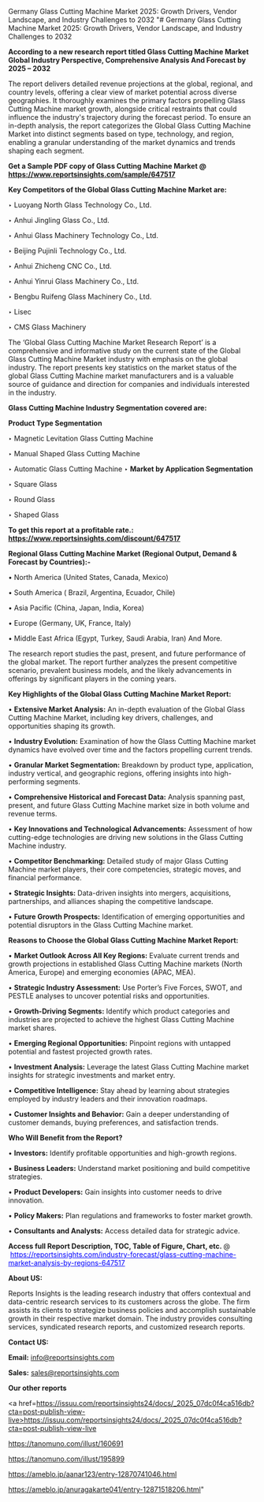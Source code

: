 Germany Glass Cutting Machine Market 2025: Growth Drivers, Vendor Landscape, and Industry Challenges to 2032
"# Germany Glass Cutting Machine Market 2025: Growth Drivers, Vendor Landscape, and Industry Challenges to 2032

<strong>According to a new research report titled Glass Cutting Machine Market Global Industry Perspective, Comprehensive Analysis And Forecast by 2025 – 2032</strong>

The report delivers detailed revenue projections at the global, regional, and country levels, offering a clear view of market potential across diverse geographies. It thoroughly examines the primary factors propelling Glass Cutting Machine market growth, alongside critical restraints that could influence the industry's trajectory during the forecast period. To ensure an in-depth analysis, the report categorizes the Global Glass Cutting Machine Market into distinct segments based on type, technology, and region, enabling a granular understanding of the market dynamics and trends shaping each segment.

<strong>Get a Sample PDF copy of Glass Cutting Machine Market </strong><strong>@<a href=https://www.reportsinsights.com/sample/647517 style=color:#0000ff;> https://www.reportsinsights.com/sample/647517</a></strong></font>

<strong>Key Competitors of the Global Glass Cutting Machine Market are:</strong>

‣ Luoyang North Glass Technology Co., Ltd.

‣ Anhui Jingling Glass Co., Ltd.

‣ Anhui Glass Machinery Technology Co., Ltd.

‣ Beijing Pujinli Technology Co., Ltd.

‣ Anhui Zhicheng CNC Co., Ltd.

‣ Anhui Yinrui Glass Machinery Co., Ltd.

‣ Bengbu Ruifeng Glass Machinery Co., Ltd.

‣ Lisec

‣ CMS Glass Machinery

The ‘Global Glass Cutting Machine Market Research Report’ is a comprehensive and informative study on the current state of the Global Glass Cutting Machine Market industry with emphasis on the global industry. The report presents key statistics on the market status of the global Glass Cutting Machine market manufacturers and is a valuable source of guidance and direction for companies and individuals interested in the industry.

<strong>Glass Cutting Machine Industry Segmentation covered are:</strong>

<strong>Product Type Segmentation</strong>

‣ Magnetic Levitation Glass Cutting Machine

‣ Manual Shaped Glass Cutting Machine

‣ Automatic Glass Cutting Machine
‣ 
<strong>Market by Application Segmentation</strong>

‣ Square Glass

‣ Round Glass

‣ Shaped Glass

<strong>To get this report at a profitable rate.: <a href=https://www.reportsinsights.com/discount/647517 style=color:#0000ff;>https://www.reportsinsights.com/discount/647517</a></strong></font>

<strong>Regional Glass Cutting Machine Market (Regional Output, Demand &amp; Forecast by Countries):-</strong>

• North America (United States, Canada, Mexico)

• South America ( Brazil, Argentina, Ecuador, Chile)

• Asia Pacific (China, Japan, India, Korea)

• Europe (Germany, UK, France, Italy)

• Middle East Africa (Egypt, Turkey, Saudi Arabia, Iran) And More.

The research report studies the past, present, and future performance of the global market. The report further analyzes the present competitive scenario, prevalent business models, and the likely advancements in offerings by significant players in the coming years.

<strong>Key Highlights of the Global Glass Cutting Machine Market Report:</strong>

• <strong>Extensive Market Analysis:</strong> An in-depth evaluation of the Global Glass Cutting Machine Market, including key drivers, challenges, and opportunities shaping its growth.

• <strong>Industry Evolution:</strong> Examination of how the Glass Cutting Machine market dynamics have evolved over time and the factors propelling current trends.

• <strong>Granular Market Segmentation:</strong> Breakdown by product type, application, industry vertical, and geographic regions, offering insights into high-performing segments.

• <strong>Comprehensive Historical and Forecast Data:</strong> Analysis spanning past, present, and future Glass Cutting Machine market size in both volume and revenue terms.

• <strong>Key Innovations and Technological Advancements:</strong> Assessment of how cutting-edge technologies are driving new solutions in the Glass Cutting Machine industry.

• <strong>Competitor Benchmarking:</strong> Detailed study of major Glass Cutting Machine market players, their core competencies, strategic moves, and financial performance.

• <strong>Strategic Insights:</strong> Data-driven insights into mergers, acquisitions, partnerships, and alliances shaping the competitive landscape.

• <strong>Future Growth Prospects:</strong> Identification of emerging opportunities and potential disruptors in the Glass Cutting Machine market.

<strong>Reasons to Choose the Global Glass Cutting Machine Market Report:</strong>

• <strong>Market Outlook Across All Key Regions:</strong> Evaluate current trends and growth projections in established Glass Cutting Machine markets (North America, Europe) and emerging economies (APAC, MEA).

• <strong>Strategic Industry Assessment:</strong> Use Porter’s Five Forces, SWOT, and PESTLE analyses to uncover potential risks and opportunities.

• <strong>Growth-Driving Segments:</strong> Identify which product categories and industries are projected to achieve the highest Glass Cutting Machine market shares.

• <strong>Emerging Regional Opportunities:</strong> Pinpoint regions with untapped potential and fastest projected growth rates.

• <strong>Investment Analysis:</strong> Leverage the latest Glass Cutting Machine market insights for strategic investments and market entry.

• <strong>Competitive Intelligence:</strong> Stay ahead by learning about strategies employed by industry leaders and their innovation roadmaps.

• <strong>Customer Insights and Behavior:</strong> Gain a deeper understanding of customer demands, buying preferences, and satisfaction trends.

<strong>Who Will Benefit from the Report?</strong>

• <strong>Investors:</strong> Identify profitable opportunities and high-growth regions.

• <strong>Business Leaders:</strong> Understand market positioning and build competitive strategies.

• <strong>Product Developers:</strong> Gain insights into customer needs to drive innovation.

• <strong>Policy Makers:</strong> Plan regulations and frameworks to foster market growth.

• <strong>Consultants and Analysts:</strong> Access detailed data for strategic advice.
</ul>
<strong>Access full Report Description, TOC, Table of Figure, Chart, etc. </strong>@  <a href=https://reportsinsights.com/industry-forecast/glass-cutting-machine-market-analysis-by-regions-647517 style=color:#0000ff;>https://reportsinsights.com/industry-forecast/glass-cutting-machine-market-analysis-by-regions-647517</a></font>

<strong><strong>About US</strong>:</strong>

Reports Insights is the leading research industry that offers contextual and data-centric research services to its customers across the globe. The firm assists its clients to strategize business policies and accomplish sustainable growth in their respective market domain. The industry provides consulting services, syndicated research reports, and customized research reports.

<strong>Contact US:</strong>

<p class=""""><b>Email:</b> <a href=mailto:info@reportsinsights.com>info@reportsinsights.com</a></p>
<p class=""""><b>Sales:</b> <a href=mailto:sales@reportsinsights.com>sales@reportsinsights.com</a></p>

<strong>Our other reports</strong>

<a href=https://issuu.com/reportsinsights24/docs/_2025_07dc0f4ca516db?cta=post-publish-view-live>https://issuu.com/reportsinsights24/docs/_2025_07dc0f4ca516db?cta=post-publish-view-live</a>

<a href=https://tanomuno.com/illust/160691>https://tanomuno.com/illust/160691</a>

<a href=https://tanomuno.com/illust/195899>https://tanomuno.com/illust/195899</a>

<a href=https://ameblo.jp/aanar123/entry-12870741046.html>https://ameblo.jp/aanar123/entry-12870741046.html</a>

<a href=https://ameblo.jp/anuragakarte041/entry-12871518206.html>https://ameblo.jp/anuragakarte041/entry-12871518206.html</a>"
